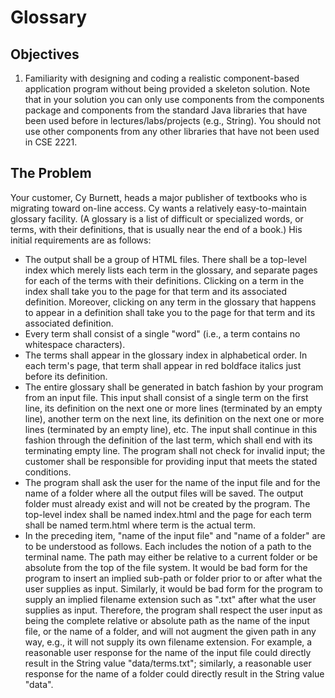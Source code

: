 # Glossary

## Objectives
1. Familiarity with designing and coding a realistic component-based application program without being provided a skeleton solution.
Note that in your solution you can only use components from the components package and components from the standard Java libraries that have been used before in lectures/labs/projects (e.g., String). You should not use other components from any other libraries that have not been used in CSE 2221.

## The Problem
Your customer, Cy Burnett, heads a major publisher of textbooks who is migrating toward on-line access. Cy wants a relatively easy-to-maintain glossary facility. (A glossary is a list of difficult or specialized words, or terms, with their definitions, that is usually near the end of a book.) His initial requirements are as follows:

- The output shall be a group of HTML files. There shall be a top-level index which merely lists each term in the glossary, and separate pages for each of the terms with their definitions. Clicking on a term in the index shall take you to the page for that term and its associated definition. Moreover, clicking on any term in the glossary that happens to appear in a definition shall take you to the page for that term and its associated definition.
- Every term shall consist of a single "word" (i.e., a term contains no whitespace characters).
- The terms shall appear in the glossary index in alphabetical order. In each term's page, that term shall appear in red boldface italics just before its definition.
- The entire glossary shall be generated in batch fashion by your program from an input file. This input shall consist of a single term on the first line, its definition on the next one or more lines (terminated by an empty line), another term on the next line, its definition on the next one or more lines (terminated by an empty line), etc. The input shall continue in this fashion through the definition of the last term, which shall end with its terminating empty line. The program shall not check for invalid input; the customer shall be responsible for providing input that meets the stated conditions.
- The program shall ask the user for the name of the input file and for the name of a folder where all the output files will be saved. The output folder must already exist and will not be created by the program. The top-level index shall be named index.html and the page for each term shall be named term.html where term is the actual term.
- In the preceding item, "name of the input file" and "name of a folder" are to be understood as follows. Each includes the notion of a path to the terminal name. The path may either be relative to a current folder or be absolute from the top of the file system. It would be bad form for the program to insert an implied sub-path or folder prior to or after what the user supplies as input. Similarly, it would be bad form for the program to supply an implied filename extension such as ".txt" after what the user supplies as input. Therefore, the program shall respect the user input as being the complete relative or absolute path as the name of the input file, or the name of a folder, and will not augment the given path in any way, e.g., it will not supply its own filename extension. For example, a reasonable user response for the name of the input file could directly result in the String value "data/terms.txt"; similarly, a reasonable user response for the name of a folder could directly result in the String value "data".
